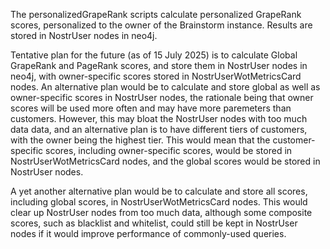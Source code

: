 The personalizedGrapeRank scripts calculate personalized GrapeRank scores, personalized to the owner of the Brainstorm instance. Results are stored in NostrUser nodes in neo4j.

Tentative plan for the future (as of 15 July 2025) is to calculate Global GrapeRank and PageRank scores, and store them in NostrUser nodes in neo4j, with owner-specific scores stored in NostrUserWotMetricsCard nodes. An alternative plan would be to calculate and store global as well as owner-specific scores in NostrUser nodes, the rationale being that owner scores will be used more often and may have more paremeters than customers. However, this may bloat the NostrUser nodes with too much data data, and an alternative plan is to have different tiers of customers, with the owner being the highest tier. This would mean that the customer-specific scores, including owner-specific scores, would be stored in NostrUserWotMetricsCard nodes, and the global scores would be stored in NostrUser nodes.

A yet another alternative plan would be to calculate and store all scores, including global scores, in NostrUserWotMetricsCard nodes. This would clear up NostrUser nodes from too much data, although some composite scores, such as blacklist and whitelist, could still be kept in NostrUser nodes if it would improve performance of commonly-used queries.